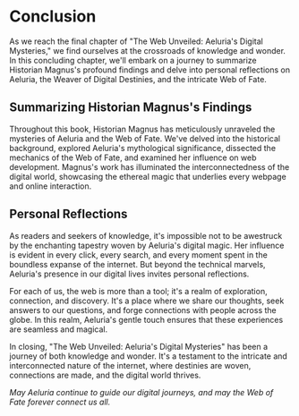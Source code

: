 # Conclusion

As we reach the final chapter of "The Web Unveiled: Aeluria's Digital Mysteries," we find ourselves at the crossroads of knowledge and wonder. In this concluding chapter, we'll embark on a journey to summarize Historian Magnus's profound findings and delve into personal reflections on Aeluria, the Weaver of Digital Destinies, and the intricate Web of Fate.

## Summarizing Historian Magnus's Findings

Throughout this book, Historian Magnus has meticulously unraveled the mysteries of Aeluria and the Web of Fate. We've delved into the historical background, explored Aeluria's mythological significance, dissected the mechanics of the Web of Fate, and examined her influence on web development. Magnus's work has illuminated the interconnectedness of the digital world, showcasing the ethereal magic that underlies every webpage and online interaction.

## Personal Reflections

As readers and seekers of knowledge, it's impossible not to be awestruck by the enchanting tapestry woven by Aeluria's digital magic. Her influence is evident in every click, every search, and every moment spent in the boundless expanse of the internet. But beyond the technical marvels, Aeluria's presence in our digital lives invites personal reflections.

For each of us, the web is more than a tool; it's a realm of exploration, connection, and discovery. It's a place where we share our thoughts, seek answers to our questions, and forge connections with people across the globe. In this realm, Aeluria's gentle touch ensures that these experiences are seamless and magical.

In closing, "The Web Unveiled: Aeluria's Digital Mysteries" has been a journey of both knowledge and wonder. It's a testament to the intricate and interconnected nature of the internet, where destinies are woven, connections are made, and the digital world thrives.

*May Aeluria continue to guide our digital journeys, and may the Web of Fate forever connect us all.*
